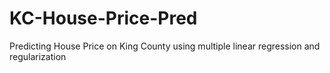 # KC-House-Price-Pred
Predicting House Price on King County using multiple linear regression and regularization
